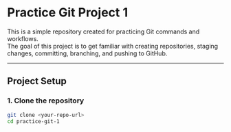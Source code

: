 # Practice Git Project 1

This is a simple repository created for practicing Git commands and workflows.  
The goal of this project is to get familiar with creating repositories, staging changes, committing, branching, and pushing to GitHub.

---

## Project Setup

### 1. Clone the repository
```bash
git clone <your-repo-url>
cd practice-git-1
